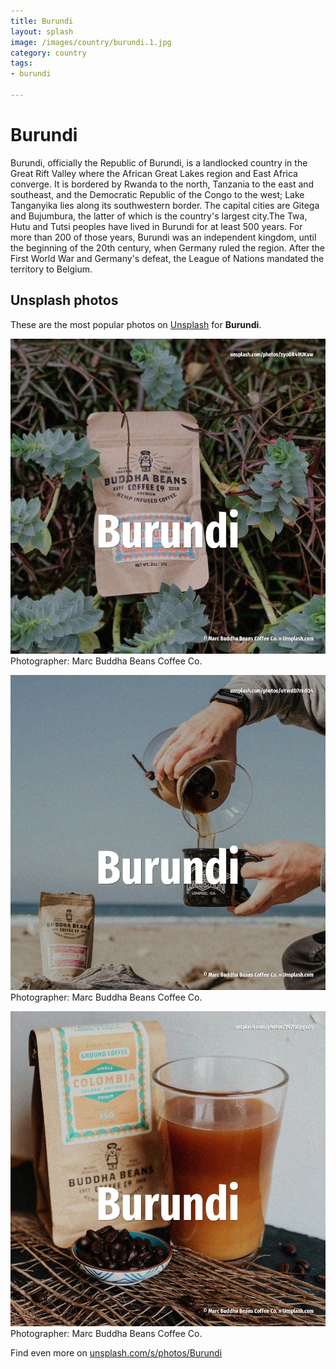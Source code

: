 ```yaml
---
title: Burundi
layout: splash
image: /images/country/burundi.1.jpg
category: country
tags:
- burundi

---
```

# Burundi

Burundi, officially the Republic of Burundi, is a landlocked country in the Great Rift Valley where 
the African Great Lakes region and East Africa converge.
It is bordered by Rwanda to the north, Tanzania to the east and southeast, and the Democratic 
Republic of the Congo to the west; Lake Tanganyika lies along its southwestern border.
The capital cities are Gitega and Bujumbura, the latter of which is the country's largest city.The 
Twa, Hutu and Tutsi peoples have lived in Burundi for at least 500 years.
For more than 200 of those years, Burundi was an independent kingdom, until the beginning of the 
20th century, when Germany ruled the region.
After the First World War and Germany's defeat, the League of Nations mandated the territory to 
Belgium.

 
## Unsplash photos
These are the most popular photos on [Unsplash](https://unsplash.com) for **Burundi**.
 
![Burundi](/images/country/burundi.1.jpg)
Photographer:  Marc Buddha Beans Coffee Co.
 
![Burundi](/images/country/burundi.2.jpg)
Photographer:  Marc Buddha Beans Coffee Co.
 
![Burundi](/images/country/burundi.3.jpg)
Photographer:  Marc Buddha Beans Coffee Co.
 
Find even more on [unsplash.com/s/photos/Burundi](https://unsplash.com/s/photos/Burundi)
 

